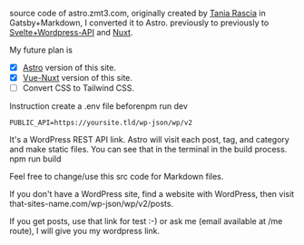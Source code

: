 source code of astro.zmt3.com, originally created by [Tania Rascia](https://github.com/taniarascia/taniarascia.com) in Gatsby+Markdown, I converted it to Astro.
previously to previously to [Svelte+Wordpress-API](https://github.com/2u841r/sveltia-rascia) and [Nuxt](https://github.com/2u841r/nuxtia-rascia/).

My future plan is 
- [x] [Astro](https://github.com/2u841r/astroia-rascia) version of this site. 
- [x] [Vue-Nuxt](https://github.com/2u841r/nuxtia-rascia/) version of this site. 
- [ ] Convert CSS to Tailwind CSS.

Instruction
create a .env file beforenpm run dev

```
PUBLIC_API=https://yoursite.tld/wp-json/wp/v2
```

It's a WordPress REST API link. Astro will visit each post, tag, and category and make static files. You can see that in the terminal in the build process. npm run build

Feel free to change/use this src code for Markdown files.

If you don't have a WordPress site, find a website with WordPress, then visit that-sites-name.com/wp-json/wp/v2/posts.

If you get posts, use that link for test :-) or ask me (email available at /me route), I will give you my wordpress link.
